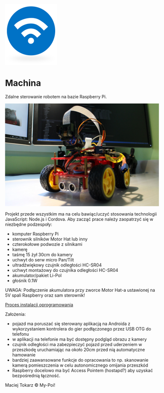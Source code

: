 ![Machina Logo](./docs/logo.png) 
# Machina

Zdalne sterowanie robotem na bazie Raspberry Pi.

![](./docs/machina.jpg) 

Projekt przede wszystkim ma na celu bawiąc/uczyć stosowania technologii JavaScript: Node.js i Cordova. Aby zacząć prace należy zaopatrzyć się w niezbędne podzespoły:

- komputer Raspberry Pi
- sterownik silników Motor Hat lub inny
- czterokołowe podwozie z silnikami
- kamerę
- taśmę 15 żył 30cm do kamery
- uchwyt do serw micro Pan/Tilt
- ultradźwiękowy czujnik odległości HC-SR04
- uchwyt montażowy do czujnika odległości HC-SR04
- akumulator/pakiet Li-Pol
- głośnik 0.1W

UWAGA: Podłączenie akumulatora przy zworce Motor Hat-a ustawionej na 5V spali Raspberry oraz sam sterownik!

[Proces instalacji oprogramowania](./docs/instalacja.md)

Założenia:

- pojazd ma poruszać się sterowany aplikacją na Androida z wykorzystaniem kontrolera do gier podłączonego przez USB OTG do telefonu
- w aplikacji na telefonie ma być dostępny podgląd obrazu z kamery
- czujnik odległości ma zabezpieczyć pojazd przed uderzeniem w przeszkodę uruchamiając na około 20cm przed nią automatyczne hamowanie
- bardziej zaawansowane funkcje do opracowania to np. skanowanie kamerą pomieszczenia w celu autonomicznego omijania przeszkód
- Raspberry docelowo ma być Access Pointem (hostapd?) aby uzyskać bezpośrednią łączność.


Maciej Tokarz © My-Poi!




